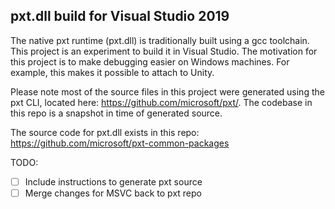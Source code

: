 ## pxt.dll build for Visual Studio 2019

The native pxt runtime (pxt.dll) is traditionally built using a gcc toolchain. This project is an experiment to build it in Visual Studio. The motivation for this project is to make debugging easier on Windows machines. For example, this makes it possible to attach to Unity.

Please note most of the source files in this project were generated using the pxt CLI, located here: https://github.com/microsoft/pxt/. The codebase in this repo is a snapshot in time of generated source.

The source code for pxt.dll exists in this repo: https://github.com/microsoft/pxt-common-packages

TODO:
- [ ] Include instructions to generate pxt source
- [ ] Merge changes for MSVC back to pxt repo
